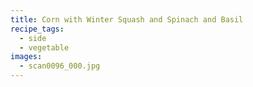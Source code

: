 ```yaml
---
title: Corn with Winter Squash and Spinach and Basil
recipe_tags:
  - side
  - vegetable
images:
  - scan0096_000.jpg
---
```

